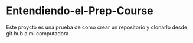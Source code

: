 # Entendiendo-el-Prep-Course
Este proycto es una prueba de como crear un repositorio y clonarlo desde git hub a mi computadora